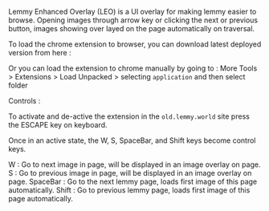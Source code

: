 Lemmy Enhanced Overlay (LEO) is a UI overlay for making lemmy easier to browse. Opening images through arrow key or clicking the next or previous button, images showing over layed on the page automatically on traversal. 

To load the chrome extension to browser, you can download latest deployed version from here : <Link to chrome store>

Or you can load the extension to chrome manually by going to : More Tools > Extensions > Load Unpacked > selecting `application` and then select folder

Controls : 

To activate and de-active the extension in the `old.lemmy.world` site press the ESCAPE key on keyboard. 

Once in an active state, the W, S, SpaceBar, and Shift keys become control keys.

W : Go to next image in page, will be displayed in an image overlay on page.
S : Go to previous image in page, will be displayed in an image overlay on page.
SpaceBar : Go to the next lemmy page, loads first image of this page automatically.
Shift : Go to previous lemmy page, loads first image of this page automatically. 
